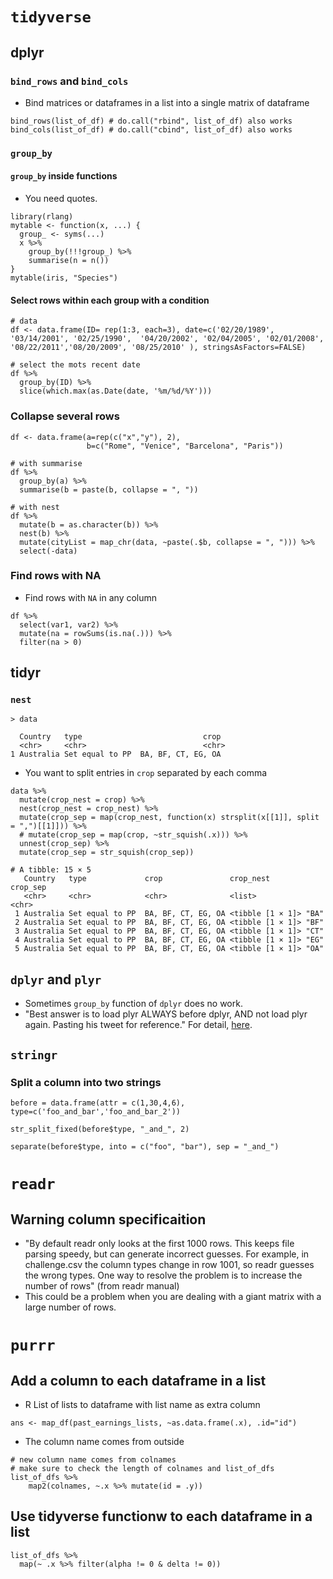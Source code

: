 # `tidyverse`

## dplyr
### `bind_rows` and `bind_cols`
* Bind matrices or dataframes in a list into a single matrix of dataframe

```
bind_rows(list_of_df) # do.call("rbind", list_of_df) also works
bind_cols(list_of_df) # do.call("cbind", list_of_df) also works
```

### `group_by`

#### `group_by` inside functions

* You need quotes.
 
```
library(rlang)
mytable <- function(x, ...) {
  group_ <- syms(...)
  x %>% 
    group_by(!!!group_) %>% 
    summarise(n = n())
}
mytable(iris, "Species")
```

#### Select rows within each group with a condition

```
# data
df <- data.frame(ID= rep(1:3, each=3), date=c('02/20/1989',
'03/14/2001', '02/25/1990',  '04/20/2002', '02/04/2005', '02/01/2008',
'08/22/2011','08/20/2009', '08/25/2010' ), stringsAsFactors=FALSE)

# select the mots recent date
df %>% 
  group_by(ID) %>%
  slice(which.max(as.Date(date, '%m/%d/%Y')))
```

### Collapse several rows

```
df <- data.frame(a=rep(c("x","y"), 2),
                 b=c("Rome", "Venice", "Barcelona", "Paris"))

# with summarise
df %>%
  group_by(a) %>%
  summarise(b = paste(b, collapse = ", "))

# with nest
df %>%
  mutate(b = as.character(b)) %>%
  nest(b) %>%
  mutate(cityList = map_chr(data, ~paste(.$b, collapse = ", "))) %>%
  select(-data)

```

### Find rows with NA
* Find rows with `NA` in any column

```
df %>% 
  select(var1, var2) %>% 
  mutate(na = rowSums(is.na(.))) %>%
  filter(na > 0)
```

## tidyr
### `nest`


```
> data

  Country   type                           crop                                                      
  <chr>     <chr>                          <chr>                                                     
1 Australia Set equal to PP  BA, BF, CT, EG, OA
```
* You want to split entries in `crop` separated by each comma

```
data %>% 
  mutate(crop_nest = crop) %>% 
  nest(crop_nest = crop_nest) %>% 
  mutate(crop_sep = map(crop_nest, function(x) strsplit(x[[1]], split = ",")[[1]])) %>% 
  # mutate(crop_sep = map(crop, ~str_squish(.x))) %>% 
  unnest(crop_sep) %>% 
  mutate(crop_sep = str_squish(crop_sep))

# A tibble: 15 × 5
   Country   type             crop               crop_nest        crop_sep
   <chr>     <chr>            <chr>              <list>           <chr>   
 1 Australia Set equal to PP  BA, BF, CT, EG, OA <tibble [1 × 1]> "BA"    
 2 Australia Set equal to PP  BA, BF, CT, EG, OA <tibble [1 × 1]> "BF"   
 3 Australia Set equal to PP  BA, BF, CT, EG, OA <tibble [1 × 1]> "CT"   
 4 Australia Set equal to PP  BA, BF, CT, EG, OA <tibble [1 × 1]> "EG"   
 5 Australia Set equal to PP  BA, BF, CT, EG, OA <tibble [1 × 1]> "OA"   
```


## `dplyr` and `plyr`
* Sometimes `group_by` function of `dplyr` does no work.
* "Best answer is to load plyr ALWAYS before dplyr, AND not load plyr again. Pasting his tweet for reference." For detail, [here][1].

## `stringr`

### Split a column into two strings

```
before = data.frame(attr = c(1,30,4,6), type=c('foo_and_bar','foo_and_bar_2'))

str_split_fixed(before$type, "_and_", 2)

separate(before$type, into = c("foo", "bar"), sep = "_and_")
```


# `readr` 
## Warning column specificaition
* "By default readr only looks at the first 1000 rows. This keeps file parsing speedy, but can generate incorrect guesses. For example, in challenge.csv the column types change in row 1001, so readr guesses the wrong types. One way to resolve the problem is to increase the number of rows" (from readr manual)
* This could be a problem when you are dealing with a giant matrix with a large number of rows.

# `purrr`

## Add a column to each dataframe in a list


* R List of lists to dataframe with list name as extra column

```
ans <- map_df(past_earnings_lists, ~as.data.frame(.x), .id="id")
```

* The column name comes from outside

```
# new column name comes from colnames
# make sure to check the length of colnames and list_of_dfs
list_of_dfs %>%
	map2(colnames, ~.x %>% mutate(id = .y)) 
```

## Use tidyverse functionw to each dataframe in a list


```
list_of_dfs %>%
  map(~ .x %>% filter(alpha != 0 & delta != 0))
```


[1]:https://stackoverflow.com/questions/31644739/loading-dplyr-after-plyr-is-causing-issues